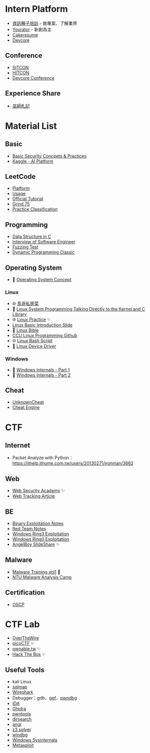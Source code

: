 # Intern Platform
* [資訊種子培訓](https://itseed.tw) - 做專案、了解業界
* [Yourator](https://www.yourator.co) - 新創為主
* [Cakeresume](https://www.cakeresume.com/zh-TW)
* [Devcore](https://devco.re)

## Conference
* [SITCON](https://sitcon.org/2025/)
* [HITCON](https://hitcon.org)
* [Devcore Conference](https://conf.devco.re/2025/)

## Experience Share
* [巫師札記](https://wizardkuo.com)

# Material List

## Basic
* [Basic Security Concpets & Practices](https://ithelp.ithome.com.tw/users/20141088/ironman/5548)
* [Kaggle - AI Platform](https://www.kaggle.com)

## LeetCode
* [Platform](https://leetcode.com/)
* [Usage](https://ithelp.ithome.com.tw/articles/10213928)
* [Official Tutorial](https://leetcode.com/explore/learn/)
* [Grind 75](https://www.techinterviewhandbook.org/grind75?hours=10&weeks=15)
* [Practice Classification](https://github.com/wisdompeak/LeetCode)


## Programming
* [Data Structure in C](https://github.com/ksw2000/Data-Structure-in-C)
* [Interview of Software Engineer](https://ithelp.ithome.com.tw/users/20152262/ironman/56)
* [Fuzzing Test](https://ithelp.ithome.com.tw/articles/10287619)
* [Dynamic Programming Classic](https://ithelp.ithome.com.tw/users/20112376/ironman/2672)

## Operating System
* 📖 [Operating System Concept](https://www.amazon.com/Operating-System-Concepts-Abraham-Silberschatz/dp/1119800366)

### Linux
* 🌐 [鳥哥私房菜](https://linux.vbird.org)
* 📖 [Linux System Programming Talking Directly to the Kernel and C Library](https://github.com/amir-ice-1516-iu/study/blob/master/Linux%20System%20Programming%20Talking%20Directly%20to%20the%20Kernel%20and%20C%20Library%20(%20PDFDrive%20).pdf)
* 🌐 [Linux Practice](https://linuxjourney.com) ✨
* [Linux Basic Introduction Slide](https://github.com/Ice1187/My-Slides/blob/main/Linux%20Basic.pdf)
* 📖 [Linux Bible](https://edu.anarcho-copy.org/Against%20Security%20-%20Self%20Security/linux-bible-christopher-negus-10th.pdf)
* [CCU Linux Programming Github](https://github.com/shiwulo/system-programming)
* 🌐 [Linux Bash Script](https://bash.cyberciti.biz/guide/Main_Page)
* 📖 [Linux Device Driver](https://lwn.net/Kernel/LDD3/)

### Windows
* 📖 [Windows Internals - Part 1](https://www.amazon.com/Windows-Internals-Part-architecture-management/dp/0735684189)
* 📖 [Windows Internals - Part 2](https://www.amazon.com/-/zh_TW/Windows-Internals-Part-Developer-Reference/dp/0735665877)

## Cheat
* [UnknownCheat](https://www.unknowncheats.me/forum/programming-for-beginners/267073-coding-hacking-introduction-guide-practical-external-game-hacking.html?s=35bfcde36a5f3f8d23eca6302e1d0f40)
* [Cheat Engine](https://www.cheatengine.org)

# CTF

## Internet
* Packet Analyze with Python：https://ithelp.ithome.com.tw/users/20130271/ironman/3662

## Web
* [Web Security Academy](https://portswigger.net/web-security/dashboard) ✨
* [Web Tracking Article](https://ithelp.ithome.com.tw/users/20152544/ironman/57)

## BE
* [Binary Exploitation Notes](https://ir0nstone.gitbook.io/notes/types/stack/introduction)
* [Red Team Notes](https://www.ired.team)
* [Windows Ring3 Exploitation](https://ithelp.ithome.com.tw/users/20129318/ironman/4165)
* [Windows Ring0 Exploitation](https://ithelp.ithome.com.tw/users/20129318/ironman/6649)
* [AngelBoy SlideShare](https://www.slideshare.net/AngelBoy1/presentations) ✨

## Malware
* [Malware Training vol1](https://github.com/hasherezade/malware_training_vol1/tree/main) 🚧
* [NTU Malware Analysis Camp](https://github.com/Ice1187/My-Slides/blob/main/Windows%20Malware%20RE.pdf)

## Certification
* [OSCP](https://www.offsec.com/courses/pen-200/)

# CTF Lab
* [OverTheWire](https://overthewire.org/wargames/)
* [picoCTF](https://picoctf.org) ✨
* [pwnable.tw](https://pwnable.tw) ✨
* [Hack The Box](https://www.hackthebox.com) ✨

## Useful Tools
* kali Linux
* [sqlmap](https://github.com/sqlmapproject/sqlmap)
* [Wireshark](https://www.wireshark.org)
* Debugger：gdb、[gef](https://github.com/hugsy/gef)、[pwndbg](https://github.com/pwndbg/pwndbg)
* [IDA](https://hex-rays.com/ida-free/)
* [Ghidra](https://github.com/NationalSecurityAgency/ghidra)
* [pwntools](https://github.com/Gallopsled/pwntools)
* [dirsearch](https://github.com/maurosoria/dirsearch)
* [angr](https://github.com/angr/angr)
* [z3 solver](https://github.com/Z3Prover/z3)
* [windbg](https://learn.microsoft.com/zh-tw/windows-hardware/drivers/debugger/)
* [Windows Sysinternals](https://learn.microsoft.com/zh-tw/sysinternals/downloads/sysinternals-suite)
* [Metasploit](https://github.com/rapid7/metasploit-framework)


